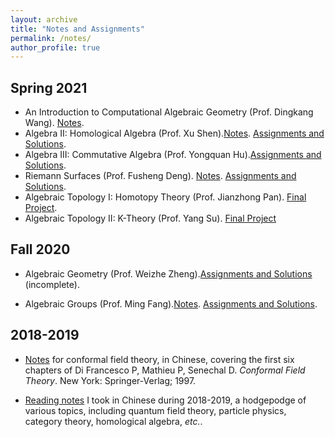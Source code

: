 ```yaml
---
layout: archive
title: "Notes and Assignments"
permalink: /notes/
author_profile: true
---
```



<!--{% include base_path %}



{% for post in site.notes %}
  {% include archive-single.html %}
{% endfor %}-->


## Spring 2021

* An Introduction to Computational Algebraic Geometry (Prof. Dingkang Wang). [Notes](https://triangdrie.github.io/files/comput_ag_notes.pdf). 
* Algebra II: Homological Algebra (Prof. Xu Shen).[Notes](https://triangdrie.github.io/files/homol_alg_notes.pdf). [Assignments and Solutions](https://triangdrie.github.io/files/homol_alg_assign.pdf).
* Algebra III: Commutative Algebra (Prof. Yongquan Hu).[Assignments and Solutions](https://triangdrie.github.io/files/com_alg_assign.pdf).
* Riemann Surfaces (Prof. Fusheng Deng). [Notes](https://triangdrie.github.io/files/riemann_surfaces_notes.pdf). [Assignments and Solutions](https://triangdrie.github.io/files/riemann_surfaces_assigns.pdf).
* Algebraic Topology I: Homotopy Theory (Prof. Jianzhong Pan). [Final Project](https://triangdrie.github.io/files/diffeo_groups.pdf).
* Algebraic Topology II: K-Theory (Prof. Yang Su). [Final Project](https://triangdrie.github.io/files/swans_thm.pdf)







## Fall 2020
* Algebraic Geometry (Prof. Weizhe Zheng).[Assignments and Solutions](https://triangdrie.github.io/files/ag_assign.pdf) (incomplete). 

* Algebraic Groups (Prof. Ming Fang).[Notes](https://triangdrie.github.io/files/lie_notes.pdf). [Assignments and Solutions](https://triangdrie.github.io/files/lie_assign.pdf).



## 2018-2019
* [Notes](https://triangdrie.github.io/files/cft_notes_chinese.pdf) for conformal field theory, in Chinese, covering the first six chapters of  Di Francesco P, Mathieu P, Senechal D. *Conformal Field Theory*. New York: Springer-Verlag; 1997.


* [Reading notes](https://triangdrie.github.io/files/chinese_notes_2018.pdf) I took in Chinese during 2018-2019, a hodgepodge of various topics, including quantum field theory, particle physics, category theory, homological algebra, *etc.*.


